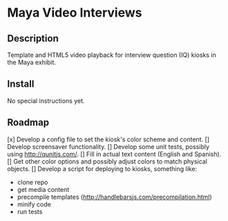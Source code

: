 # Maya Video Interviews 

## Description 
Template and HTML5 video playback for interview question (IQ) kiosks in the Maya exhibit.

## Install
No special instructions yet.

## Roadmap
[x] Develop a config file to set the kiosk's color scheme and content.
[] Develop screensaver functionality.
[] Develop some unit tests, possibly using http://qunitjs.com/.
[] Fill in actual text content (English and Spanish).
[] Get other color options and possibly adjust colors to match physical objects.
[] Develop a script for deploying to kiosks, something like:
 - clone repo
 - get media content 
 - precompile templates (http://handlebarsjs.com/precompilation.html)
 - minify code
 - run tests
